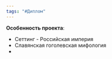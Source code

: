 ```yaml
---
tags: "#Диплом"
---
```



**Особенность проекта**:
- Сеттинг - Российская империя
- Славянская гоголевская мифология
- 